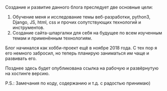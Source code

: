 Создание и развитие данного блога преследует две основные цели:
1) Обучение меня и исследование темы веб-разработки, python3, Django,
JS, html, css и прочих сопутствующих технологий и инструментов.
2) Создание сайта-шпаргалки для себя на будущее по всем изученным темам
и применённым технологиям.

Блог начинался как хобби-проект ещё в ноябре 2018 года. С тех пор я его немного забросил, но теперь планирую заниматься им чаще и развивать его.

Позднее здесь будет опубликована ссылка на рабочую и развёрнутую на хостинге версию.

P.S.: Замечания по коду, содержанию и т.д. с радостью принимаю)